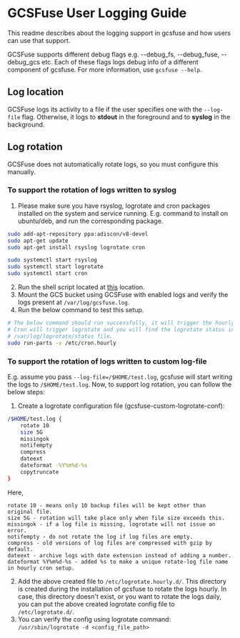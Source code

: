 # GCSFuse User Logging Guide
This readme describes about the logging support in gcsfuse and how users can use
that support.

GCSFuse supports different debug flags e.g. --debug_fs, --debug_fuse, 
--debug_gcs etc. Each of these flags logs debug info of a different component
of gcsfuse. For more information, use `gcsfuse --help`.

## Log location
GCSFuse logs its activity to a file if the user specifies one with the `--log-file`
flag. Otherwise, it logs to **stdout** in the foreground and to **syslog** in the background.

## Log rotation
GCSFuse does not automatically rotate logs, so you must configure this manually.

### To support the rotation of logs written to syslog
1. Please make sure you have rsyslog, logrotate and cron packages installed on the
system and service running.
E.g. command to install on ubuntu/deb, and run the corresponding package.
```bash
sudo add-apt-repository ppa:adiscon/v8-devel
sudo apt-get update
sudo apt-get install rsyslog logrotate cron

sudo systemctl start rsyslog
sudo systemctl start logrotate
sudo systemctl start cron
```
2. Run the shell script located at [this](https://github.com/GoogleCloudPlatform/gcsfuse/blob/master/tools/log_rotate/install_script.sh) location.
3. Mount the GCS bucket using GCSFuse with enabled logs and verify the logs
present at `/var/log/gcsfuse.log`.
4. Run the below command to test this setup.
```bash
# The below command should run successfully, it will trigger the hourly cron job.
# Cron will trigger logrotate and you will find the logrotate status in
# /var/log/logrotate/status file.
sudo run-parts -v /etc/cron.hourly 
```

### To support the rotation of logs written to custom log-file
E.g. assume you pass `--log-file=/$HOME/test.log`, gcsfuse will start writing
the logs to `/$HOME/test.log`. Now, to support log rotation, you can follow the
below steps:

1. Create a logrotate configuration file (gcsfuse-custom-logrotate-conf):
```bash
/$HOME/test.log {
    rotate 10
    size 5G
    missingok
    notifempty
    compress
    dateext
    dateformat -%Y%m%d-%s
    copytruncate
}
```

Here,
``` text
rotate 10 - means only 10 backup files will be kept other than original file.
size 5G - rotation will take place only when file size exceeds this.
missingok - if a log file is missing, logrotate will not issue an error.
notifempty - do not rotate the log if log files are empty.
compress - old versions of log files are compressed with gzip by default.
dateext - archive logs with date extension instead of adding a number.
dateformat %Y%m%d-%s - added %s to make a unique rotate-log file name in hourly cron setup.
```
2. Add the above created file to `/etc/logrotate.hourly.d/`. This directory is created 
during the installation of gcsfuse to rotate the logs hourly. In case, this directory
doesn't exist, or you want to rotate the logs daily, you can put the above created
logrotate config file to `/etc/logrotate.d/`.
3. You can verify the config using logrotate command:
`/usr/sbin/logrotate -d <config_file_path>`
